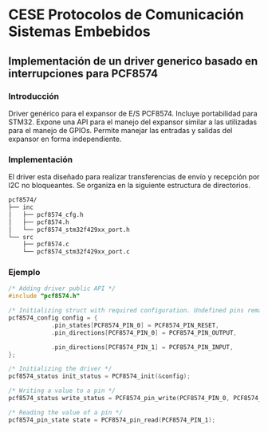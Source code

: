 # CESE Protocolos de Comunicación Sistemas Embebidos

## Implementación de un driver generico basado en interrupciones para PCF8574

### Introducción
Driver genérico para el expansor de E/S PCF8574. Incluye portabilidad para STM32. Expone 
una API para el manejo del expansor similar a las utilizadas para el manejo de GPIOs. Permite
manejar las entradas y salidas del expansor en forma independiente.

### Implementación
El driver esta diseñado para realizar transferencias de envío y recepción por I2C no bloqueantes.
Se organiza en la siguiente estructura de directorios. 

```bash
pcf8574/
├── inc
│   ├── pcf8574_cfg.h
│   ├── pcf8574.h
│   └── pcf8574_stm32f429xx_port.h
└── src
    ├── pcf8574.c
    └── pcf8574_stm32f429xx_port.c
```

### Ejemplo
```C
/* Adding driver public API */
#include "pcf8574.h"

/* Initializing struct with required configuration. Undefined pins remain as input */
pcf8574_config config = {
			.pin_states[PCF8574_PIN_0] = PCF8574_PIN_RESET,
			.pin_directions[PCF8574_PIN_0] = PCF8574_PIN_OUTPUT,

			.pin_directions[PCF8574_PIN_1] = PCF8574_PIN_INPUT,
};

/* Initializing the driver */ 
pcf8574_status init_status = PCF8574_init(&config);

/* Writing a value to a pin */
pcf8574_status write_status = PCF8574_pin_write(PCF8574_PIN_0, PCF8574_PIN_SET);

/* Reading the value of a pin */
pcf8574_pin_state state = PCF8574_pin_read(PCF8574_PIN_1);

```
